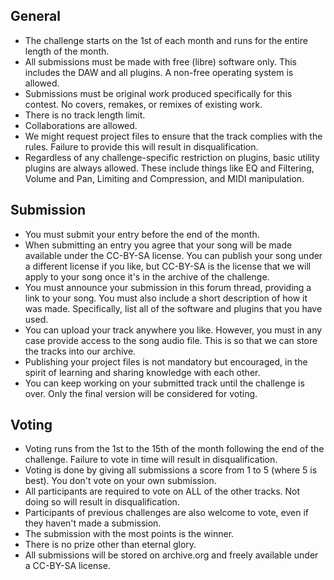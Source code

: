 ## General
- The challenge starts on the 1st of each month and runs for the entire length of the month.
- All submissions must be made with free (libre) software only. This includes the DAW and all plugins. A non-free operating system is allowed.
- Submissions must be original work produced specifically for this contest. No covers, remakes, or remixes of existing work.
- There is no track length limit.
- Collaborations are allowed.
- We might request project files to ensure that the track complies with the rules. Failure to provide this will result in disqualification.
- Regardless of any challenge-specific restriction on plugins, basic utility plugins are always allowed. These include things like EQ and Filtering, Volume and Pan, Limiting and Compression, and MIDI manipulation.

## Submission
- You must submit your entry before the end of the month.
- When submitting an entry you agree that your song will be made available under the CC-BY-SA license.
  You can publish your song under a different license if you like, but CC-BY-SA is the license that we will apply to your song once it's in the archive of the challenge.
- You must announce your submission in this forum thread, providing a link to your song.
  You must also include a short description of how it was made. Specifically, list all of the software and plugins that you have used.
- You can upload your track anywhere you like. However, you must in any case provide access to the song audio file. This is so that we can store the tracks into our archive.
- Publishing your project files is not mandatory but encouraged, in the spirit of learning and sharing knowledge with each other.
- You can keep working on your submitted track until the challenge is over. Only the final version will be considered for voting.

## Voting
- Voting runs from the 1st to the 15th of the month following the end of the challenge. Failure to vote in time will result in disqualification.
- Voting is done by giving all submissions a score from 1 to 5 (where 5 is best). You don't vote on your own submission.
- All participants are required to vote on ALL of the other tracks. Not doing so will result in disqualification.
- Participants of previous challenges are also welcome to vote, even if they haven't made a submission.
- The submission with the most points is the winner.
- There is no prize other than eternal glory.
- All submissions will be stored on archive.org and freely available under a CC-BY-SA license.
